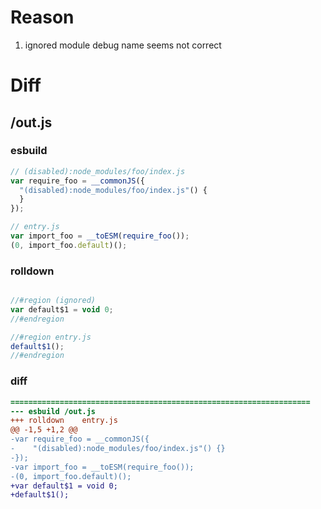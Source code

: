 # Reason
1. ignored module debug name seems not correct
# Diff
## /out.js
### esbuild
```js
// (disabled):node_modules/foo/index.js
var require_foo = __commonJS({
  "(disabled):node_modules/foo/index.js"() {
  }
});

// entry.js
var import_foo = __toESM(require_foo());
(0, import_foo.default)();
```
### rolldown
```js

//#region (ignored) 
var default$1 = void 0;
//#endregion

//#region entry.js
default$1();
//#endregion

```
### diff
```diff
===================================================================
--- esbuild	/out.js
+++ rolldown	entry.js
@@ -1,5 +1,2 @@
-var require_foo = __commonJS({
-    "(disabled):node_modules/foo/index.js"() {}
-});
-var import_foo = __toESM(require_foo());
-(0, import_foo.default)();
+var default$1 = void 0;
+default$1();

```